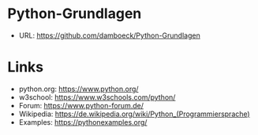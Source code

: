 # Python-Grundlagen
* URL: https://github.com/damboeck/Python-Grundlagen

# Links
* python.org: https://www.python.org/
* w3school: https://www.w3schools.com/python/
* Forum: https://www.python-forum.de/
* Wikipedia: https://de.wikipedia.org/wiki/Python_(Programmiersprache)
* Examples: https://pythonexamples.org/

